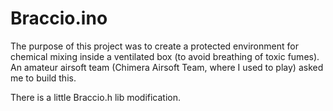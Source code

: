 # Braccio.ino
The purpose of this project was to create a protected environment for chemical mixing inside a ventilated box (to avoid breathing of toxic fumes). An amateur airsoft team (Chimera Airsoft Team, where I used to play) asked me to build this. 

There is a little Braccio.h lib modification.

